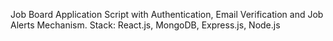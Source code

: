 Job Board Application Script with Authentication, Email Verification and Job Alerts Mechanism.
Stack: React.js, MongoDB, Express.js, Node.js
